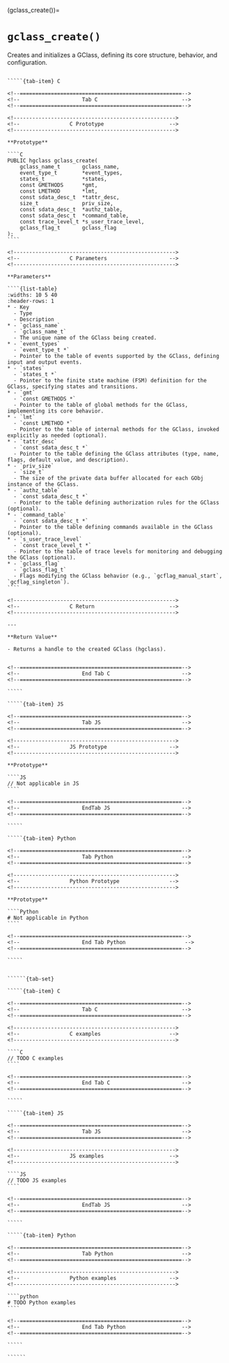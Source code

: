 <!-- ============================================================== -->
(gclass_create())=
# `gclass_create()`
<!-- ============================================================== -->

Creates and initializes a GClass, defining its core structure, behavior, and configuration.

<!------------------------------------------------------------>
<!--                    Prototypes                          -->
<!------------------------------------------------------------>

``````{tab-set}

`````{tab-item} C

<!--====================================================-->
<!--                    Tab C                           -->
<!--====================================================-->

<!---------------------------------------------------->
<!--                C Prototype                     -->
<!---------------------------------------------------->

**Prototype**

````C
PUBLIC hgclass gclass_create(
    gclass_name_t       gclass_name,
    event_type_t        *event_types,
    states_t            *states,
    const GMETHODS      *gmt,
    const LMETHOD       *lmt,
    const sdata_desc_t  *tattr_desc,
    size_t              priv_size,
    const sdata_desc_t  *authz_table,
    const sdata_desc_t  *command_table,
    const trace_level_t *s_user_trace_level,
    gclass_flag_t       gclass_flag
);
````

<!---------------------------------------------------->
<!--                C Parameters                    -->
<!---------------------------------------------------->

**Parameters**

````{list-table}
:widths: 10 5 40
:header-rows: 1
* - Key
  - Type
  - Description
* - `gclass_name`
  - `gclass_name_t`
  - The unique name of the GClass being created.
* - `event_types`
  - `event_type_t *`
  - Pointer to the table of events supported by the GClass, defining input and output events.
* - `states`
  - `states_t *`
  - Pointer to the finite state machine (FSM) definition for the GClass, specifying states and transitions.
* - `gmt`
  - `const GMETHODS *`
  - Pointer to the table of global methods for the GClass, implementing its core behavior.
* - `lmt`
  - `const LMETHOD *`
  - Pointer to the table of internal methods for the GClass, invoked explicitly as needed (optional).
* - `tattr_desc`
  - `const sdata_desc_t *`
  - Pointer to the table defining the GClass attributes (type, name, flags, default value, and description).
* - `priv_size`
  - `size_t`
  - The size of the private data buffer allocated for each GObj instance of the GClass.
* - `authz_table`
  - `const sdata_desc_t *`
  - Pointer to the table defining authorization rules for the GClass (optional).
* - `command_table`
  - `const sdata_desc_t *`
  - Pointer to the table defining commands available in the GClass (optional).
* - `s_user_trace_level`
  - `const trace_level_t *`
  - Pointer to the table of trace levels for monitoring and debugging the GClass (optional).
* - `gclass_flag`
  - `gclass_flag_t`
  - Flags modifying the GClass behavior (e.g., `gcflag_manual_start`, `gcflag_singleton`).
````

<!---------------------------------------------------->
<!--                C Return                        -->
<!---------------------------------------------------->

---

**Return Value**

- Returns a handle to the created GClass (hgclass).


<!--====================================================-->
<!--                    End Tab C                       -->
<!--====================================================-->

`````

`````{tab-item} JS

<!--====================================================-->
<!--                    Tab JS                          -->
<!--====================================================-->

<!---------------------------------------------------->
<!--                JS Prototype                    -->
<!---------------------------------------------------->

**Prototype**

````JS
// Not applicable in JS
````

<!--====================================================-->
<!--                    EndTab JS                       -->
<!--====================================================-->

`````

`````{tab-item} Python

<!--====================================================-->
<!--                    Tab Python                      -->
<!--====================================================-->

<!---------------------------------------------------->
<!--                Python Prototype                -->
<!---------------------------------------------------->

**Prototype**

````Python
# Not applicable in Python
````

<!--====================================================-->
<!--                    End Tab Python                   -->
<!--====================================================-->

`````

``````

<!------------------------------------------------------------>
<!--                    Examples                            -->
<!------------------------------------------------------------>

```````{dropdown} Examples

``````{tab-set}

`````{tab-item} C

<!--====================================================-->
<!--                    Tab C                           -->
<!--====================================================-->

<!---------------------------------------------------->
<!--                C examples                      -->
<!---------------------------------------------------->

````C
// TODO C examples
````

<!--====================================================-->
<!--                    End Tab C                       -->
<!--====================================================-->

`````

`````{tab-item} JS

<!--====================================================-->
<!--                    Tab JS                          -->
<!--====================================================-->

<!---------------------------------------------------->
<!--                JS examples                     -->
<!---------------------------------------------------->

````JS
// TODO JS examples
````

<!--====================================================-->
<!--                    EndTab JS                       -->
<!--====================================================-->

`````

`````{tab-item} Python

<!--====================================================-->
<!--                    Tab Python                      -->
<!--====================================================-->

<!---------------------------------------------------->
<!--                Python examples                 -->
<!---------------------------------------------------->

````python
# TODO Python examples
````

<!--====================================================-->
<!--                    End Tab Python                  -->
<!--====================================================-->

`````

``````

```````
